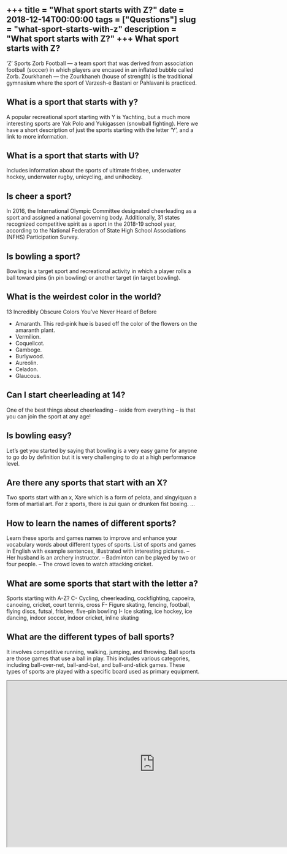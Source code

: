 +++
title = "What sport starts with Z?"
date = 2018-12-14T00:00:00
tags = ["Questions"]
slug = "what-sport-starts-with-z"
description = "What sport starts with Z?"
+++
What sport starts with Z?
-------------------------

‘Z’ Sports Zorb Football — a team sport that was derived from association football (soccer) in which players are encased in an inflated bubble called Zorb. Zourkhaneh — the Zourkhaneh (house of strength) is the traditional gymnasium where the sport of Varzesh-e Bastani or Pahlavani is practiced.

What is a sport that starts with y?
-----------------------------------

A popular recreational sport starting with Y is Yachting, but a much more interesting sports are Yak Polo and Yukigassen (snowball fighting). Here we have a short description of just the sports starting with the letter ‘Y’, and a link to more information.

What is a sport that starts with U?
-----------------------------------

Includes information about the sports of ultimate frisbee, underwater hockey, underwater rugby, unicycling, and unihockey.

Is cheer a sport?
-----------------

In 2016, the International Olympic Committee designated cheerleading as a sport and assigned a national governing body. Additionally, 31 states recognized competitive spirit as a sport in the 2018-19 school year, according to the National Federation of State High School Associations (NFHS) Participation Survey.

Is bowling a sport?
-------------------

Bowling is a target sport and recreational activity in which a player rolls a ball toward pins (in pin bowling) or another target (in target bowling).

What is the weirdest color in the world?
----------------------------------------

13 Incredibly Obscure Colors You’ve Never Heard of Before

- Amaranth. This red-pink hue is based off the color of the flowers on the amaranth plant.
- Vermilion.
- Coquelicot.
- Gamboge.
- Burlywood.
- Aureolin.
- Celadon.
- Glaucous.

Can I start cheerleading at 14?
-------------------------------

One of the best things about cheerleading – aside from everything – is that you can join the sport at any age!

Is bowling easy?
----------------

Let’s get you started by saying that bowling is a very easy game for anyone to go do by definition but it is very challenging to do at a high performance level.

Are there any sports that start with an X?
------------------------------------------

Two sports start with an x, Xare which is a form of pelota, and xingyiquan a form of martial art. For z sports, there is zui quan or drunken fist boxing. …

How to learn the names of different sports?
-------------------------------------------

Learn these sports and games names to improve and enhance your vocabulary words about different types of sports. List of sports and games in English with example sentences, illustrated with interesting pictures. – Her husband is an archery instructor. – Badminton can be played by two or four people. – The crowd loves to watch attacking cricket.

What are some sports that start with the letter a?
--------------------------------------------------

Sports starting with A-Z? C- Cycling, cheerleading, cockfighting, capoeira, canoeing, cricket, court tennis, cross F- Figure skating, fencing, football, flying discs, futsal, frisbee, five-pin bowling I- Ice skating, ice hockey, ice dancing, indoor soccer, indoor cricket, inline skating

What are the different types of ball sports?
--------------------------------------------

It involves competitive running, walking, jumping, and throwing. Ball sports are those games that use a ball in play. This includes various categories, including ball-over-net, ball-and-bat, and ball-and-stick games. These types of sports are played with a specific board used as primary equipment.

<iframe allow="accelerometer; autoplay; clipboard-write; encrypted-media; gyroscope; picture-in-picture" allowfullscreen="" class="__youtube_prefs__  epyt-is-override  no-lazyload" data-no-lazy="1" data-origheight="433" data-origwidth="770" data-skipgform_ajax_framebjll="" height="433" id="_ytid_42746" loading="lazy" src="https://www.youtube.com/embed/d9isvelcHQQ?enablejsapi=1&autoplay=0&cc_load_policy=0&cc_lang_pref=&iv_load_policy=1&loop=0&modestbranding=0&rel=1&fs=1&playsinline=0&autohide=2&theme=dark&color=red&controls=1&" title="YouTube player" width="770"></iframe>